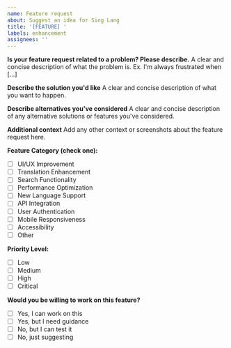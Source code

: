 ```yaml
---
name: Feature request
about: Suggest an idea for Sing Lang
title: '[FEATURE] '
labels: enhancement
assignees: ''
---
```


**Is your feature request related to a problem? Please describe.**
A clear and concise description of what the problem is. Ex. I'm always frustrated when [...]

**Describe the solution you'd like**
A clear and concise description of what you want to happen.

**Describe alternatives you've considered**
A clear and concise description of any alternative solutions or features you've considered.

**Additional context**
Add any other context or screenshots about the feature request here.

**Feature Category (check one):**

- [ ] UI/UX Improvement
- [ ] Translation Enhancement
- [ ] Search Functionality
- [ ] Performance Optimization
- [ ] New Language Support
- [ ] API Integration
- [ ] User Authentication
- [ ] Mobile Responsiveness
- [ ] Accessibility
- [ ] Other

**Priority Level:**

- [ ] Low
- [ ] Medium
- [ ] High
- [ ] Critical

**Would you be willing to work on this feature?**

- [ ] Yes, I can work on this
- [ ] Yes, but I need guidance
- [ ] No, but I can test it
- [ ] No, just suggesting
